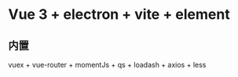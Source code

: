 # Vue 3 + electron + vite + element



## 内置

vuex + vue-router + momentJs + qs + loadash + axios + less
